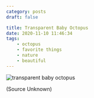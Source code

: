 ```yaml
---
category: posts
draft: false

title: Transparent Baby Octopus
date: 2020-11-10 11:46:34
tags:
    - octopus
    - favorite things
    - nature
    - beautiful
---
```


![transparent baby octopus](/misc/t/transparent-octopus.jpg)

(Source Unknown)
